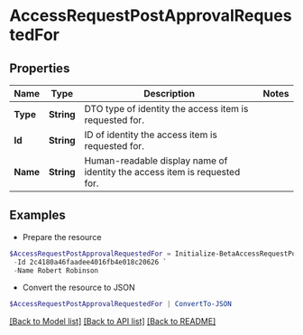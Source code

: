 # AccessRequestPostApprovalRequestedFor
## Properties

Name | Type | Description | Notes
------------ | ------------- | ------------- | -------------
**Type** | **String** | DTO type of identity the access item is requested for. | 
**Id** | **String** | ID of identity the access item is requested for. | 
**Name** | **String** | Human-readable display name of identity the access item is requested for. | 

## Examples

- Prepare the resource
```powershell
$AccessRequestPostApprovalRequestedFor = Initialize-BetaAccessRequestPostApprovalRequestedFor  -Type IDENTITY `
 -Id 2c4180a46faadee4016fb4e018c20626 `
 -Name Robert Robinson
```

- Convert the resource to JSON
```powershell
$AccessRequestPostApprovalRequestedFor | ConvertTo-JSON
```

[[Back to Model list]](../README.md#documentation-for-models) [[Back to API list]](../README.md#documentation-for-api-endpoints) [[Back to README]](../README.md)

